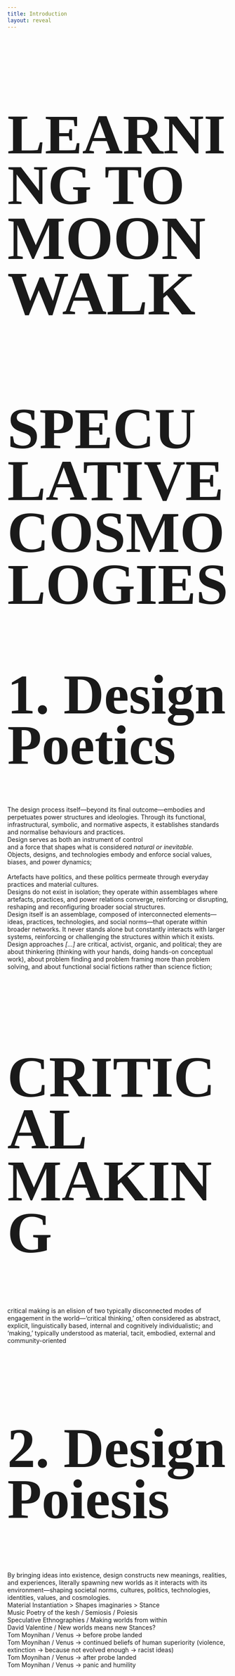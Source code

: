 ```yaml
---
title: Introduction
layout: reveal
---
```


<section data-state=h1>
 <style>.h1 header:after { content: "Sitraka Rakotoniaina — @sitraka___ / sitraka@vvfa.space"; }</style>
    <h1 class="NT" style="font-family:'HND' !important;text-transform: uppercase !important;line-height: 0.9;font-size: 8rem !important;" >Learning To<br><span style="font-size:8.78rem !important;">Moonwalk</span></h1>
</section>

<section data-background-image="assets/imgs/mothership-landing_2.jpg" data-state=h2>
    <style>.h2 header:after { content: "George Clinton (Dr Funkenstein), 1977-1999 — P-Funk Mothership"; }</style>
    <h1 class="NT" style="font-family:'grotesk' !important;text-transform: uppercase !important;line-height: 0.9;font-size: 8.2rem !important;" >Speculative<br><span style="font-size:8.2rem !important;">Cosmologies</span></h1>
</section>

<section data-background-image="assets/imgs/cb2.jpg" data-state=cb1>
    <style>.cb1 header:after { content: "Chelsey Bonestell, 1949 — Concstruction of a manned space station"; }</style>
    <h1 class="NT" style="font-family:'Picnic' !important;text-transform: capitalize !important;line-height: 0.9;font-size: 6rem !important;" ><span style="font-size:8rem !important;">1. Design Poetics</span></h1>
</section>

<section data-background-image="assets/imgs/cb2.jpg" data-state=cb1>
    <span class="quotes">The design process itself—beyond its final outcome—embodies and perpetuates power structures and ideologies. Through its functional, infrastructural, symbolic, and normative aspects, it establishes standards and normalise behaviours and practices.</span>
</section>

<section data-background-image="assets/imgs/cb2.jpg" data-state=cb1>
    <span class="quotes">Design serves as both an instrument of control<br>and a force that shapes what is considered <em>natural or inevitable.</em></span>
</section>

<section data-background-image="assets/imgs/rm.jpg" data-state=rm>
 <style>.rm header:after { content: "Postcard, 1930—1945 — Southern State Parkway, Long Island, N. Y., S. P. 10"; }</style>
</section>

<section data-background-image="assets/imgs/rm_23.jpg" data-state=rm2>
 <style>.rm2 header:after { content: "Pictorial Parade, 1960 — Cars on a section of the Southern State Parkway"; }</style>
 <span class="quotes">Objects, designs, and technologies embody and enforce social values, biases, and power dynamics;<br><br>Artefacts have politics, and these politics permeate through everyday practices and material cultures.</span>
</section>

<section data-background-image="assets/imgs/kkdam.jpg" data-state=kkd>
 <style>.kkd header:after { content: "Morrison–Knudsen, 1953 — Aerial View of the Kajaki Dam (USAID Afghanistan, 2007)"; }</style>
</section>

<section data-background-image="assets/imgs/sd.jpg" data-state=sd>
 <style>.sd header:after { content: "Corporación autónoma regional del Valle del Cauca, 1985 — Salvajina Dam (—, 2011)"; }</style>
</section>

<section data-background-image="assets/imgs/kjk.jpg" data-state=kkd2>
 <style>.kkd2 header:after { content: "Morrison–Knudsen, 1953 — Kajaki Dam and Spillway (2013)"; }</style>
 <span class="quotes">Designs do not exist in isolation; they operate within assemblages where artefacts, practices, and power relations converge, reinforcing or disrupting, reshaping and reconfiguring broader social structures.</span>
</section>

<section data-background-image="assets/imgs/sa_0.jpg" data-state=sa>
 <style>.sa header:after { content: "American astronaut Deke Slayton and Russian cosmonaut Alexei Leonov, 1975 — US-Soviet Apollo-Soyuz linkup"; }</style>
</section>

<section data-background-image="assets/imgs/sa_1.jpg" data-state=sa2>
 <style>.sa2 header:after { content: "Apollo-Soyuz Test Project, 1975 — Commemorative Plaque"; }</style>
</section>

<section data-background-image="assets/imgs/apas.jpg" data-state=apas>
 <style>.apas header:after { content: "APAS-75, 1975 — Androgynous Peripheral Attach System"; }</style>
</section>

<section data-background-image="assets/imgs/apas89.jpg" data-state=apas89>
 <style>.apas89 header:after { content: "APAS-89, 1989 — Soviet Buran / Mir"; }</style>
</section>

<section data-background-image="assets/imgs/apas952.jpg" data-state=apas95>
 <style>.apas95 header:after { content: "APAS-95, 1995 — Shuttle-Mir / ISS"; }</style>
</section>

<section data-background-image="assets/imgs/apas9522.jpg" data-state=apas95>
<span class="quotes">Design itself is an assemblage, composed of interconnected elements—ideas, practices, technologies, and social norms—that operate within broader networks. It never stands alone but constantly interacts with larger systems, reinforcing or challenging the structures within which it exists.</span>
</section>

<section data-background-image="assets/imgs/DD2.jpg" data-state=dd>
    <style>.dd header:after { content: "UK Design Council, 2004 — Double Diamond"; }</style>
</section>

<section data-background-image="assets/imgs/pa.jpg" data-state=pa>
    <style>.pa header:after { content: "Arturo Escobar, 2018 — Paraphrasing Paola Antonelli"; }</style>
    <span class="quotes">Design approaches <em>[...]</em> are critical, activist, organic, and political; they are about thinkering (thinking with your hands, doing hands-on conceptual work), about problem finding and problem framing more than problem solving, and about functional social fictions rather than science fiction;</span>
</section>

<section data-background-image="assets/imgs/hertz_d.jpg" data-state=gh>
    <style>.gh header:after { content: "Garnett Hertz, 2013 — Critial Making"; }</style>
    <h1 class="NT" style="font-family:'grotesk' !important;text-transform: uppercase !important;line-height: 0.9;font-size: 8.2rem !important;" >Critical<br>Making</h1>
</section>

<section data-background-image="assets/imgs/hertz_d.jpg" data-state=gh>
    <style>.gh header:after { content: "Matt Ratto, 2008 — FLWR PWR – Tending the Walled Garden"; }</style>
    <span class="quotes">critical making is an elision of two typically disconnected modes of engagement in the world—‘critical thinking,’ often considered as abstract, explicit, linguistically based, internal and cognitively individualistic; and ‘making,’ typically understood as material, tacit, embodied, external and community-oriented</span>
</section>

<section data-background-image="assets/imgs/empathics_32.jpg" data-state=sw1>
    <style>.sw1 header:after { content: "Saya Woolfalk, 2012 — The Empathics"; }</style>
    <h1 class="NT" style="font-family:'Picnic' !important;text-transform: capitalize !important;line-height: 0.9;font-size: 8rem !important;" ><span style="font-size:8rem !important;">2. Design Poiesis</span></h1>
</section>
<section data-background-image="assets/imgs/stamp.jpg" data-state=kj1>
    <style>.kj1 header:after { content: "Khaled Jarrar, 2012 — State Of Palestine"; }</style>
    <span class="quotes">By bringing ideas into existence, design constructs new meanings, realities, and experiences, literally spawning new worlds as it interacts with its environment—shaping societal norms, cultures, politics, technologies, identities, values, and cosmologies.</span>
</section>
<section data-state=h1>
    Material Instantiation > Shapes imaginaries > Stance
</section>
<section data-state=h1>
    Music Poetry of the kesh / Semiosis / Poiesis
</section>
<section data-state=h1>
    Speculative Ethnographies / Making worlds from within
</section>
<section data-state=h1>
    David Valentine / New worlds means new Stances?
</section>
<section data-state=h1>
    Tom Moynihan / Venus → before probe landed
</section>
<section data-state=h1>
    Tom Moynihan / Venus → continued beliefs of human superiority (violence, extinction → because not evolved enough → racist ideas)
</section>
<section data-state=h1>
    Tom Moynihan / Venus → after probe landed
</section>
<section data-state=h1>
    Tom Moynihan / Venus → panic and humility
</section>
<section data-background-image="assets/imgs/cs_22.png" data-state=cs>
    <style>.cs header:after { content: "Luigi Serafini, 1981 — Codex Seraphinianus"; }</style>
    <h1 class="NT" style="font-family:'Picnic' !important;text-transform: capitalize !important;line-height: 0.9;font-size: 8rem !important;" ><span style="font-size:8rem !important;">3. Speculative Cosmologies</span></h1>
</section>
<section data-background-image="assets/imgs/cs2.jpg" data-state=cs>
    <span class="quotes">Design is a medium that—by envisioning and materialising alternative ontologies and worldviews—reshapes our understandings of realities and our place within them.</span>
</section>
<section data-background-image="assets/imgs/cs2.jpg" data-state=cs>
    <span class="quotes">At the intersection of anthropology, ethnography, and speculative fiction, it embodies worlds we may hope for or caution against, with the potential of challenging existing narratives and expanding the boundaries of our imaginaries.</span>
</section>
<section data-state=h1>
    Imagining things that embody the world within which it exists
</section>
<section data-state=h1>
    Malagasy's cosmologies / clothing merina / language specifics
</section>
<section data-state=h1>
    Frenchness made in Mada ≠ Frenchness
</section>
<section data-state=h1>
    To understand is to experience is to craft from within
</section>
<section data-state=h1>
    Reverse Archaelogy ... 
</section>
<section data-state=h1>
    Design As Process vs Design As Medium 
</section>
<section data-state=h1>
    Part 4 / Critical Fables, Design at CSM and elsewhere
</section>
<section data-state=h1>
    Part 5 / Learning To Moonwalk 
</section>
<section data-state=h1>
    Conclusion → Designing For The Unreal
</section>